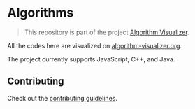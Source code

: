 # Algorithms

> This repository is part of the project [Algorithm Visualizer](https://github.com/algorithm-visualizer).

All the codes here are visualized on [algorithm-visualizer.org](https://algorithm-visualizer.org/).

The project currently supports JavaScript, C++, and Java.

## Contributing

Check out the [contributing guidelines](https://github.com/algorithm-visualizer/algorithms/blob/master/CONTRIBUTING.md).
